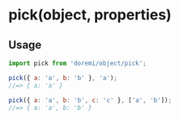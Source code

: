 # pick(object, properties)

## Usage

```js
import pick from 'doremi/object/pick';

pick({ a: 'a', b: 'b' }, 'a');
//=> { a: 'a' }

pick({ a: 'a', b: 'b', c: 'c' }, ['a', 'b']);
//=> { a: 'a', b: 'b' }
```
